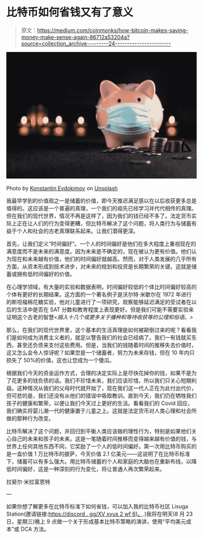 # 比特币如何省钱又有了意义

> 原文：<https://medium.com/coinmonks/how-bitcoin-makes-saving-money-make-sense-again-86712a53204a?source=collection_archive---------24----------------------->

![](img/aae7ae041ec1ad6cb297fad5562e8097.png)

Photo by [Konstantin Evdokimov](https://unsplash.com/es/@constantinevdokimov?utm_source=medium&utm_medium=referral) on [Unsplash](https://unsplash.com?utm_source=medium&utm_medium=referral)

我最早学到的价值观之一是储蓄的价值，即今天推迟满足感以在以后收获更多总是值得的。这应该是一个普遍的真理，一个我们的祖先已经学习并代代相传的真理。但在我们的现代世界，情况不再是这样了，因为我们的钱已经不多了。法定货币实际上正在让人们的行为变得更糟，但比特币解决了这个问题，将人类行为与储蓄有益于个人和社会的古老真理联系起来。让我们潜得更深。

首先，让我们定义“时间偏好”。一个人的时间偏好是他们在多大程度上重视现在的满意度而不是未来的满意度。因为未来是不确定的，现在被认为更有价值。他们认为现在和未来越有价值，他们的时间偏好就越高。然而，对于人类发展的几乎所有方面，从资本形成到技术进步，对未来的规划和投资是长期繁荣的关键。这就是储蓄或拥有低时间偏好的价值。

在心理学领域，有大量的实验和数据表明，时间偏好较低的个体比时间偏好较高的个体有更好的长期结果。这方面的一个著名例子是沃尔特·米歇尔在 1972 年进行的斯坦福棉花糖实验，他对儿童进行了一项研究，观察能够延迟满足的受试者在以后的生活中是否在 SAT 分数和教育程度上表现更好。但是我们可能不需要实验来证明这个古老的智慧<*插入十几个或更多关于播种和等待收获等的公理和俗语。>*

那么，在我们的现代世界里，这个基本的生活真理是如何被颠倒过来的呢？看看我们是如何成为消费主义者的，就足以警告我们的社会已经病了。我们一有钱就买东西，甚至还负债来支付这些费用。但是，当我们的钱随着时间的推移失去价值时，这又怎么会令人惊讶呢？如果您是一个储蓄者，努力为未来存钱，但在 10 年内只损失了 50%的价值，这也让您成为一个傻瓜。

根据我们今天的资金运作方式，合理的决定实际上是尽快花掉你的钱，如果不是为了花更多的钱负债的话。我们不珍惜未来，我们应该珍惜，所以我们只关心短期利益。这种情况从我们的父母时代就开始了，现在我们这一代人正在为此付出代价，但可悲的是，我们还没有从他们的错误中吸取教训。直到今天，我们仍在牺牲我们孩子的健康和繁荣，以便让我们今天过上更好的生活。看看我们的 Covid 回应，我们确实将婴儿潮一代的健康置于儿童之上。这就是法定货币对人类心理和社会所做的那种行为改变。

比特币解决了这个问题，并回归到平衡人类应该做的理性行为，特别是如果他们关心自己的未来和孩子的未来。这是一笔随着时间推移而变得越来越有价值的钱，与世界上任何其他东西不同，它奖励了一个人的低时间偏好。第一次用比特币购买的是一盒价值 1 万比特币的披萨，今天价值 2.1 亿美元——这说明了在比特币标准下，储蓄可以有多么强大。用比特币储蓄的个人和家庭的大脑也在重新布线，以降低时间偏好，这是一种深刻的行为变化，将让普通人再次繁荣起来。

拉斐尔·米拉富恩特

—

如果你想了解更多在比特币标准下如何省钱，可以加入我的比特币社区 Lisuga Station(邀请链接:[https://discord . gg/XV xyus 2 wf 6)。](https://discord.gg/XvxYuS2WF6).)我将在明天(8 月 23 日，星期三)晚上 9 点做一个关于形成基本比特币策略的演讲，使用“平均美元成本”或 DCA 方法。